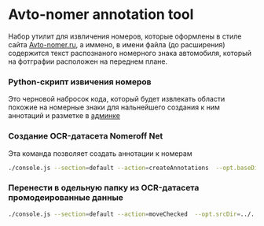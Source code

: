 Avto-nomer annotation tool
==========================

Набор утилит для извличения номеров, которые оформлены в стиле сайта [Avto-nomer.ru](Avto-nomer.ru), 
а иммено, в имени файла (до расширения) содержится текст распознаного номерного знака автомобиля, который на фотграфии 
расположен на переднем плане. 

### Python-скрипт извичения номеров
Это черновой набросок кода, который будет извлекать области похожие на номерные знаки для нальнейшего создания к ним 
аннотаций и разметке в [админке](https://github.com/ria-com/nomeroff-net/tree/master/moderation)  


### Создание OCR-датасета Nomeroff Net
Эта команда позволяет создать аннотации к номерам
```bash
./console.js --section=default --action=createAnnotations  --opt.baseDir=../../datasets/ocr/kz/kz2
```

### Перенести в одельную папку из OCR-датасета промодеированные данные
```bash
./console.js --section=default --action=moveChecked  --opt.srcDir=../../datasets/ocr/kz/draft --opt.targetDir=../../datasets/ocr/kz/checked  
```
   
